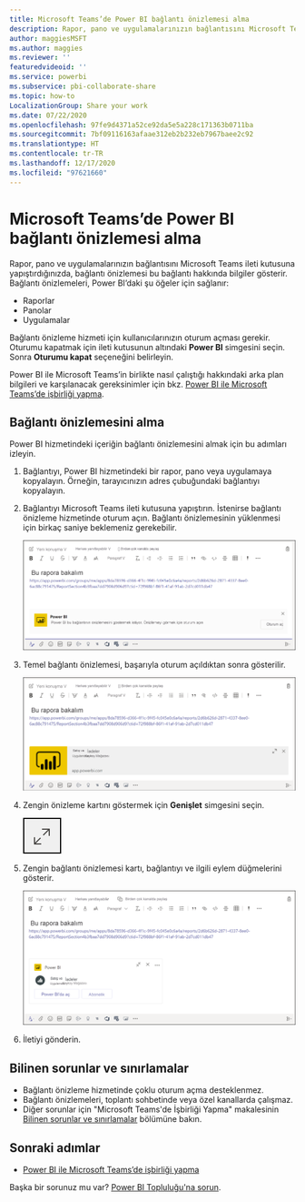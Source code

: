 ```yaml
---
title: Microsoft Teams’de Power BI bağlantı önizlemesi alma
description: Rapor, pano ve uygulamalarınızın bağlantısını Microsoft Teams ileti kutusuna yapıştırdığınızda, bağlantı önizlemesi bu bağlantı hakkında bilgiler gösterir.
author: maggiesMSFT
ms.author: maggies
ms.reviewer: ''
featuredvideoid: ''
ms.service: powerbi
ms.subservice: pbi-collaborate-share
ms.topic: how-to
LocalizationGroup: Share your work
ms.date: 07/22/2020
ms.openlocfilehash: 97fe9d4371a52ce92da5e5a228c171363b0711ba
ms.sourcegitcommit: 7bf09116163afaae312eb2b232eb7967baee2c92
ms.translationtype: HT
ms.contentlocale: tr-TR
ms.lasthandoff: 12/17/2020
ms.locfileid: "97621660"
---
```

# <a name="get-a-power-bi-link-preview-in-microsoft-teams"></a>Microsoft Teams’de Power BI bağlantı önizlemesi alma

Rapor, pano ve uygulamalarınızın bağlantısını Microsoft Teams ileti kutusuna yapıştırdığınızda, bağlantı önizlemesi bu bağlantı hakkında bilgiler gösterir. Bağlantı önizlemeleri, Power BI’daki şu öğeler için sağlanır:

- Raporlar
- Panolar
- Uygulamalar

Bağlantı önizleme hizmeti için kullanıcılarınızın oturum açması gerekir. Oturumu kapatmak için ileti kutusunun altındaki **Power BI** simgesini seçin. Sonra **Oturumu kapat** seçeneğini belirleyin.

Power BI ile Microsoft Teams’in birlikte nasıl çalıştığı hakkındaki arka plan bilgileri ve karşılanacak gereksinimler için bkz. [Power BI ile Microsoft Teams’de işbirliği yapma](service-collaborate-microsoft-teams.md).

## <a name="get-a-link-preview"></a>Bağlantı önizlemesini alma

Power BI hizmetindeki içeriğin bağlantı önizlemesini almak için bu adımları izleyin.

1. Bağlantıyı, Power BI hizmetindeki bir rapor, pano veya uygulamaya kopyalayın. Örneğin, tarayıcınızın adres çubuğundaki bağlantıyı kopyalayın.

1. Bağlantıyı Microsoft Teams ileti kutusuna yapıştırın. İstenirse bağlantı önizleme hizmetinde oturum açın. Bağlantı önizlemesinin yüklenmesi için birkaç saniye beklemeniz gerekebilir.

    ![Power B I botunda oturum açma işleminin ekran görüntüsü.](media/service-teams-link-preview/service-teams-link-preview-sign-in-needed.png)

1. Temel bağlantı önizlemesi, başarıyla oturum açıldıktan sonra gösterilir.

    ![Temel bağlantı önizlemesinin ekran görüntüsü.](media/service-teams-link-preview/service-teams-link-preview-basic.png)

1. Zengin önizleme kartını göstermek için **Genişlet** simgesini seçin.

    ![Genişlet simgesinin ekran görüntüsü.](media/service-teams-link-preview/service-teams-link-preview-expand-icon.png)

1. Zengin bağlantı önizlemesi kartı, bağlantıyı ve ilgili eylem düğmelerini gösterir.

    ![Zengin bağlantı önizlemesi kartının ekran görüntüsü.](media/service-teams-link-preview/service-teams-link-preview-nice-card.png)

1. İletiyi gönderin.

## <a name="known-issues-and-limitations"></a>Bilinen sorunlar ve sınırlamalar

- Bağlantı önizleme hizmetinde çoklu oturum açma desteklenmez.
- Bağlantı önizlemeleri, toplantı sohbetinde veya özel kanallarda çalışmaz.
- Diğer sorunlar için "Microsoft Teams'de İşbirliği Yapma" makalesinin [Bilinen sorunlar ve sınırlamalar](service-collaborate-microsoft-teams.md#known-issues-and-limitations) bölümüne bakın.

## <a name="next-steps"></a>Sonraki adımlar

- [Power BI ile Microsoft Teams’de işbirliği yapma](service-collaborate-microsoft-teams.md)

Başka bir sorunuz mu var? [Power BI Topluluğu'na sorun](https://community.powerbi.com/).
